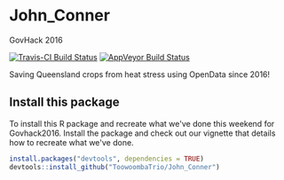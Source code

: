 # John_Conner
GovHack 2016

[![Travis-CI Build Status](https://travis-ci.org/ToowoombaTrio/John_Conner.svg?branch=master)](https://travis-ci.org/ToowoombaTrio/John_Conner)
[![AppVeyor Build Status](https://ci.appveyor.com/api/projects/status/github/ToowoombaTrio/John_Conner?branch=master&svg=true)](https://ci.appveyor.com/project/ToowoombaTrio/John_Conner)

Saving Queensland crops from heat stress using OpenData since 2016!

## Install this package
To install this R package and recreate what we've done this weekend for Govhack2016. Install the package and check out our vignette that details how to recreate what we've done.

```r
install.packages("devtools", dependencies = TRUE)
devtools::install_github("ToowoombaTrio/John_Conner")
```